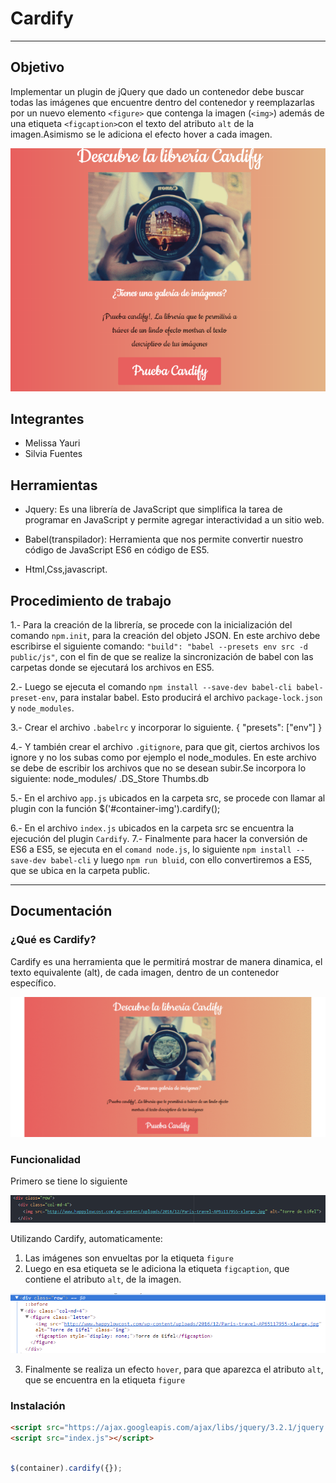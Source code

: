 # Cardify

***
## Objetivo

Implementar un plugin de jQuery que dado un contenedor debe buscar todas las
imágenes que encuentre dentro del contenedor y reemplazarlas por un nuevo
elemento `<figure>` que contenga la imagen (`<img>`) además de una etiqueta `<figcaption>`con el texto del atributo `alt` de la imagen.Asimismo se le adiciona el efecto hover a cada imagen.

![GIF](public/assets/imagenes/principal.PNG)

## Integrantes

* Melissa Yauri
* Silvia Fuentes

## Herramientas

* Jquery: Es una librería de JavaScript que simplifica la tarea de programar en JavaScript y permite agregar interactividad a un sitio web.

* Babel(transpilador): Herramienta  que nos permite convertir nuestro código de JavaScript ES6 en código de ES5.

* Html,Css,javascript.

## Procedimiento de trabajo

1.- Para la creación de la librería, se procede con la inicialización del comando `npm.init`, para la creación del objeto JSON.
    En este archivo debe escribirse el siguiente comando:
    `"build": "babel --presets env src -d public/js"`,
    con el fin de que se realize la sincronización de babel con las carpetas donde se ejecutará los archivos en ES5.

2.- Luego se ejecuta el comando `npm install --save-dev babel-cli babel-preset-env`, para instalar babel.
    Esto producirá el archivo `package-lock.json` y `node_modules`.

3.- Crear el archivo `.babelrc` y incorporar lo siguiente.
    { "presets": ["env"] }

4.- Y también crear el archivo `.gitignore`, para que git, ciertos archivos los ignore y no los subas como por ejemplo el node_modules. En este archivo se debe de escribir los archivos que no se desean subir.Se incorpora lo siguiente:
    node_modules/
    .DS_Store
    Thumbs.db

5.- En el archivo `app.js` ubicados en la carpeta src, se procede con llamar al plugin con la función
    $('#container-img').cardify();

6.- En el archivo `index.js` ubicados en la carpeta src se encuentra la ejecución del plugin `Cardify`.
7.- Finalmente para hacer la conversión de ES6 a ES5, se ejecuta en el `comand node.js`, lo siguiente `npm install --save-dev babel-cli` y luego `npm run bluid`, con ello convertiremos a ES5, que se ubica en la carpeta public.


***
## Documentación

### ¿Qué es Cardify?

Cardify es una herramienta que le permitirá mostrar de manera dinamica, el texto equivalente (alt), de cada imagen, dentro de un contenedor específico.

![GIF](public/assets/imagenes/demo.gif)

### Funcionalidad
Primero se tiene lo siguiente

![img](public/assets/imagenes/img.PNG)

Utilizando Cardify, automaticamente:
1. Las imágenes son envueltas por la etiqueta `figure`
2. Luego en esa etiqueta se le adiciona la etiqueta `figcaption`, que contiene el atributo `alt`, de la imagen.

![etiqueta](public/assets/imagenes/etiqueta.PNG)

3. Finalmente se realiza un efecto `hover`, para que aparezca el atributo `alt`, que se encuentra en la etiqueta `figure`

### Instalación

```html
<script src="https://ajax.googleapis.com/ajax/libs/jquery/3.2.1/jquery.min.js"></script>
<script src="index.js"></script>
```

```js

$(container).cardify({});
```

